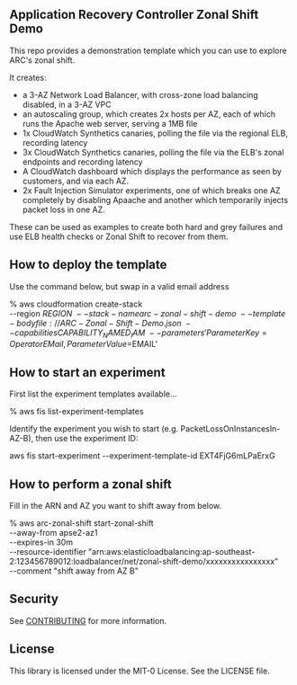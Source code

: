 ## Application Recovery Controller Zonal Shift Demo

This repo provides a demonstration template which you can use to explore ARC's zonal shift.

It creates: 

* a 3-AZ Network Load Balancer, with cross-zone load balancing disabled, in a 3-AZ VPC
* an autoscaling group, which creates 2x hosts per AZ, each of which runs the Apache web server, serving a 1MB file
* 1x CloudWatch Synthetics canaries, polling the file via the regional ELB, recording latency
* 3x CloudWatch Synthetics canaries, polling the file via the ELB's zonal endpoints and recording latency
* A CloudWatch dashboard which displays the performance as seen by customers, and via each AZ.
* 2x Fault Injection Simulator experiments, one of which breaks one AZ completely by disabling Apaache and another which temporarily injects packet loss in one AZ.

These can be used as examples to create both hard and grey failures and use
ELB health checks or Zonal Shift to recover from them.

## How to deploy the template

Use the command below, but swap in a valid email address

% aws cloudformation create-stack \
        --region $REGION \
        --stack-name arc-zonal-shift-demo \
        --template-body file://ARC-Zonal-Shift-Demo.json  \
        --capabilities CAPABILITY_NAMED_IAM \
        --parameters 'ParameterKey=OperatorEMail,ParameterValue=$EMAIL'

## How to start an experiment

First list the experiment templates available...

% aws fis list-experiment-templates 

Identify the experiment you wish to start (e.g. PacketLossOnInstancesIn-AZ-B), then use the experiment ID:

aws fis start-experiment --experiment-template-id EXT4FjG6mLPaErxG


## How to perform a zonal shift

Fill in the ARN and AZ you want to shift away from below.

% aws arc-zonal-shift start-zonal-shift \
		--away-from apse2-az1 \
		--expires-in 30m \
		--resource-identifier "arn:aws:elasticloadbalancing:ap-southeast-2:123456789012:loadbalancer/net/zonal-shift-demo/xxxxxxxxxxxxxxxx" \
		--comment "shift away from AZ B"




## Security

See [CONTRIBUTING](CONTRIBUTING.md#security-issue-notifications) for more information.

## License

This library is licensed under the MIT-0 License. See the LICENSE file.

